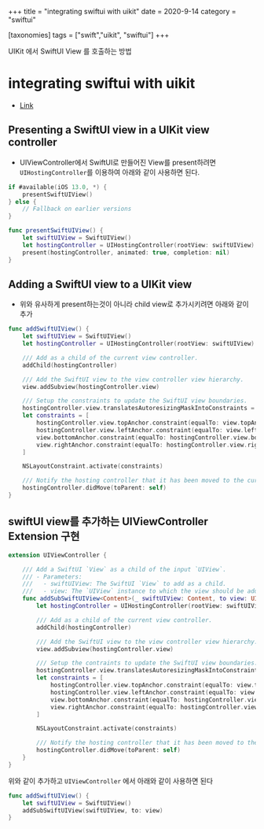 +++
title = "integrating swiftui with uikit"
date = 2020-9-14
category = "swiftui"

[taxonomies]
tags = ["swift","uikit", "swiftui"]
+++

UIKit 에서 SwiftUI View 를 호출하는 방법
<!-- more -->
# integrating swiftui with uikit
- [Link](https://www.avanderlee.com/swiftui/integrating-swiftui-with-uikit/)

## Presenting a SwiftUI view in a UIKit view controller

- UIViewController에서 SwiftUI로 만들어진 View를 present하려면 `UIHostingController`를 이용하여 아래와 같이 사용하면 된다.

```swift
if #available(iOS 13.0, *) {
    presentSwiftUIView()
} else {
    // Fallback on earlier versions
}

func presentSwiftUIView() {
    let swiftUIView = SwiftUIView()
    let hostingController = UIHostingController(rootView: swiftUIView)
    present(hostingController, animated: true, completion: nil)
}
```

## Adding a SwiftUI view to a UIKit view
- 위와 유사하게 present하는것이 아니라 child view로 추가시키려면 아래와 같이 추가 

```swift
func addSwiftUIView() {
    let swiftUIView = SwiftUIView()
    let hostingController = UIHostingController(rootView: swiftUIView)

    /// Add as a child of the current view controller.
    addChild(hostingController)

    /// Add the SwiftUI view to the view controller view hierarchy.
    view.addSubview(hostingController.view)

    /// Setup the constraints to update the SwiftUI view boundaries.
    hostingController.view.translatesAutoresizingMaskIntoConstraints = false
    let constraints = [
        hostingController.view.topAnchor.constraint(equalTo: view.topAnchor),
        hostingController.view.leftAnchor.constraint(equalTo: view.leftAnchor),
        view.bottomAnchor.constraint(equalTo: hostingController.view.bottomAnchor),
        view.rightAnchor.constraint(equalTo: hostingController.view.rightAnchor)
    ]

    NSLayoutConstraint.activate(constraints)

    /// Notify the hosting controller that it has been moved to the current view controller.
    hostingController.didMove(toParent: self)
}
```

## swiftUI view를 추가하는  UIViewController Extension 구현
```swift
extension UIViewController {

    /// Add a SwiftUI `View` as a child of the input `UIView`.
    /// - Parameters:
    ///   - swiftUIView: The SwiftUI `View` to add as a child.
    ///   - view: The `UIView` instance to which the view should be added.
    func addSubSwiftUIView<Content>(_ swiftUIView: Content, to view: UIView) where Content : View {
        let hostingController = UIHostingController(rootView: swiftUIView)

        /// Add as a child of the current view controller.
        addChild(hostingController)

        /// Add the SwiftUI view to the view controller view hierarchy.
        view.addSubview(hostingController.view)

        /// Setup the contraints to update the SwiftUI view boundaries.
        hostingController.view.translatesAutoresizingMaskIntoConstraints = false
        let constraints = [
            hostingController.view.topAnchor.constraint(equalTo: view.topAnchor),
            hostingController.view.leftAnchor.constraint(equalTo: view.leftAnchor),
            view.bottomAnchor.constraint(equalTo: hostingController.view.bottomAnchor),
            view.rightAnchor.constraint(equalTo: hostingController.view.rightAnchor)
        ]

        NSLayoutConstraint.activate(constraints)

        /// Notify the hosting controller that it has been moved to the current view controller.
        hostingController.didMove(toParent: self)
    }
}
```

위와 같이 추가하고 `UIViewController` 에서 아래와 같이 사용하면 된다
```swift
func addSwiftUIView() {
    let swiftUIView = SwiftUIView()
    addSubSwiftUIView(swiftUIView, to: view)
}
```
